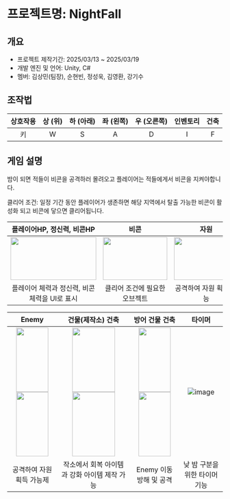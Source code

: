 # 프로젝트명: NightFall
## 개요 
- 프로젝트 제작기간: 2025/03/13 ~ 2025/03/19
- 개발 엔진 및 언어: Unity, C#
- 멤버: 김상민(팀장), 순현빈, 정성욱, 김영환, 강기수

## 조작법
| 상호작용 | 상 (위) | 하 (아래) | 좌 (왼쪽) | 우 (오른쪽) | 인벤토리 | 건축 |
|:------:|:----:|:----:|:----:|:----:|:----:|:----:|
| 키 | W | S | A | D | I | F |



## 게임 설명
밤이 되면 적들이 비콘을 공격하러 몰려오고 플레이어는 적들에게서 비콘을 지켜야합니다.

클리어 조건: 일정 기간 동안 플레이어가 생존하면 해당 지역에서 탈출 가능한 비콘이 활성화 되고 비콘에 닿으면 클리어됩니다.

| 플레이어HP, 정신력, 비콘HP | 비콘 | 자원 |
|:-------:|:----:|:----:|
| <img src= https://github.com/user-attachments/assets/b6ed613b-da8c-4575-aa79-ce9d0c7a2752 width = "200" height = "100"> | <img src= https://github.com/user-attachments/assets/79aaa33a-bedd-44a5-9020-a956511395bd width = "150" height = "100"> | <img src= https://github.com/user-attachments/assets/6d064a46-7f2a-45eb-83ab-4803cf2e3f70 width = "150" height = "100"> |
| 플레이어 체력과 정신력, 비콘 체력을 UI로 표시 | 클리어 조건에 필요한 오브젝트 | 공격하여 자원 획득 가능 |


| Enemy | 건물(제작소) 건축 | 방어 건물 건축 | 타이머 |
|:-------:|:----:|:----:|:----:|
|<img src= https://github.com/user-attachments/assets/6407dfff-6899-4cad-b991-7057196d62ad width = "75" height = "150"> <img src= https://github.com/user-attachments/assets/28cc5772-55d4-4ffc-a883-4dc7f408ef6c width = "75" height = "150"> | <img src= https://github.com/user-attachments/assets/48930784-3d76-4726-a785-0aa5fe98b615 width = "100" height = "150"> <img src= https://github.com/user-attachments/assets/e3d03a5d-28cd-4f04-9f2b-6fe4f6e86e99 width = "100" height = "150"> | <img src= https://github.com/user-attachments/assets/5d8f6260-3c63-4036-804c-be25923a7e50 width = "75" height = "150"> <img src= https://github.com/user-attachments/assets/f3eca8aa-35bd-4280-8f4a-4865e47551d7 width = "75" height = "150">| ![image](https://github.com/user-attachments/assets/6b394899-d1d1-4800-81b6-e42af7448a24)|
|공격하여 자원 획득 가능제|작소에서 회복 아이템과 강화 아이템 제작 가능|Enemy 이동 방해 및 공격|낮 밤 구분을 위한 타이머 기능|
